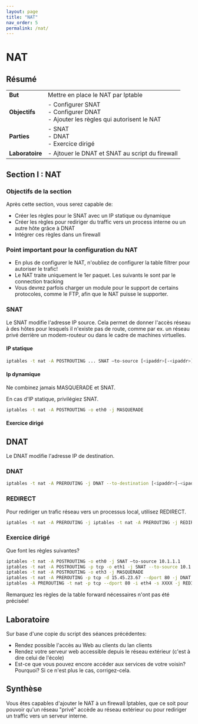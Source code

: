 ```yaml
---
layout: page
title: "NAT"
nav_order: 5
permalink: /nat/
---
```


# NAT

## Résumé

|                 |                                                              |
| --------------- | ------------------------------------------------------------ |
| **But**         | Mettre en place le NAT par Iptable                           |
| **Objectifs**   | - Configurer SNAT <br />- Configurer DNAT<br />- Ajouter les règles qui autorisent le NAT |
| **Parties**     | - SNAT<br />- DNAT<br />- Exercice dirigé                    |
| **Laboratoire** | -  Ajtouer le DNAT et SNAT au script du firewall             |

## Section I : NAT

### Objectifs de la section

Après cette section, vous serez capable de:

* Créer les règles pour le SNAT avec un IP statique ou dynamique
* Créer les règles pour rediriger du traffic vers un process interne ou un autre hôte grâce à DNAT
* Intégrer ces règles dans un firewall

### Point important pour la configuration du NAT

* En plus de configurer le NAT, n'oubliez de configurer la table filtrer pour autoriser le trafic! 
*  Le NAT traite uniquement le 1er paquet. Les suivants le sont par le connection tracking
*  Vous devrez parfois charger un module pour le support de certains protocoles, comme le FTP, afin que le NAT puisse le supporter.

### SNAT

Le SNAT modifie l'adresse IP source. Cela permet de donner l'accès réseau à des hôtes pour lesquels il n'existe pas de route, comme par ex. un réseau privé derrière un modem-routeur ou dans le cadre de machines virtuelles.

#### IP statique

```bash
iptables -t nat -A POSTROUTING ... SNAT –to-source [<ipaddr>[-<ipaddr>]][:port[-port]]
```

#### Ip dynamique

Ne combinez jamais MASQUERADE et SNAT. 

En cas d'IP statique, privilégiez SNAT.

```bash
iptables -t nat -A POSTROUTING -o eth0 -j MASQUERADE
```

#### Exercice dirigé

## DNAT

Le DNAT modifie l'adresse IP de destination.

### DNAT

```bash
iptables -t nat -A PREROUTING -j DNAT --to-destination [<ipaddr>[-<ipaddr>]][:port[-port[/port]]]
```

### REDIRECT

Pour rediriger un trafic réseau vers un processus local, utilisez REDIRECT.

```bash
iptables -t nat -A PREROUTING -j iptables -t nat -A PREROUTING -j REDIRECT --to-ports <port>[-<port>]
```

### Exercice dirigé

Que font les règles suivantes?

```bash
iptables -t nat -A POSTROUTING -o eth0 -j SNAT –to-source 10.1.1.1
iptables -t nat -A POSTROUTING -p tcp -o eth1 -j SNAT --to-source 10.1.1.1-10.1.1.20:1024-32000
iptables -t nat -A POSTROUTING -o eth3 -j MASQUERADE
iptables -t nat -A PREROUTING -p tcp -d 15.45.23.67 --dport 80 -j DNAT --to-destination 192.168.1.1-192.168.1.10
iptables -A PREROUTING -t nat -p tcp --dport 80 -i eth4 -s XXXX -j REDIRECT --to-port 3128
```

Remarquez les règles de la table forward nécessaires n'ont pas été précisée!

## Laboratoire

Sur base d'une copie du script des séances précédentes:

* Rendez possible l'accès au Web au clients du lan clients
* Rendez votre serveur web accessible depuis le réseau extérieur (c'est à dire celui de l'école)
* Est-ce que vous pouvez encore accéder aux services de votre voisin? Pourquoi? Si ce n'est plus le cas, corrigez-cela.

## Synthèse

Vous êtes capables d'ajouter le NAT à un firewall Iptables, que ce soit pour pouvoir qu'un réseau "privé" accède au réseau extérieur ou pour rediriger un traffic vers un serveur interne.

